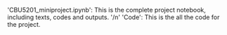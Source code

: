 'CBU5201_miniproject.ipynb': This is the complete project notebook, including texts, codes and outputs.
'/n'
'Code': This is the all the code for the project.
